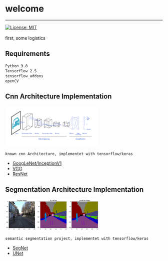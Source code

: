 # welcome 
--------------------------------------------------------------------------------
[![License: MIT](https://img.shields.io/badge/License-MIT-yellow.svg)](https://opensource.org/licenses/MIT)
<br/><br/>
 first, some logistics 

## Requirements

    Python 3.8
    Tensorflow 2.5
    tensorflow_addons
    openCV

## Cnn Architecture Implementation
<img src="img/cnn.png" alt="cnn" width="300"/>

    known cnn Architecture, implementet with tensorflow/keras 

* [GoogLeNet/InceptionV1](https://github.com/giladElichai/public/tree/main/CnnArchitecture/GoogLeNet_InceptionV1)
* [VGG](https://github.com/giladElichai/public/tree/main/CnnArchitecture/VGG)
* [ResNet](https://github.com/giladElichai/public/tree/main/CnnArchitecture/ResNet)
 


## Segmentation Architecture Implementation
<img src="img/semantic-segmentation.png" alt="cnn" width="300"/>

    semantic segmentation project, implementet with tensorflow/keras 

* [SegNet](https://github.com/giladElichai/public/tree/main/segmentation/SEGNet)
* [UNet](https://github.com/giladElichai/public/tree/main/segmentation/UNET)
